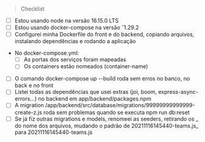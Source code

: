> Checklist
- [ ] Estou usando node na versão 16.15.0 LTS
- [ ] Estou usando docker-compose na versão ˆ1.29.2
- [ ] Configurei minha Dockerfile do front e do backend, copiando arquivos, instalando dependências e rodando a aplicação
- No docker-compose.yml:
  - [ ] As portas dos serviços foram mapeadas
  - [ ] Os containers estão nomeados (container-name)
- [ ] O comando docker-compose up --build roda sem erros no banco, no back e no front
- [ ] Listei todas as dependências que usei extras (joi, boom, express-async-errors...) no backend em app/backend/packages.npm
- [ ] A migration /app/backend/src/database/migrations/99999999999999-create-z.js roda sem problemas quando se executa npm run db:reset
- [ ] Se já fiz outras migrations e models, renomeei as seeders, retirando os _ do nome dos arquivos, mudando o padrão de 20211116145440-teams.js_  para 20211116145440-teams.js
